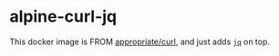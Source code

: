 # alpine-curl-jq

This docker image is FROM [appropriate/curl][curl], and just adds
[`jq`][jq] on top.

[curl]: https://hub.docker.com/r/appropriate/curl/
[jq]: https://stedolan.github.io/jq/
